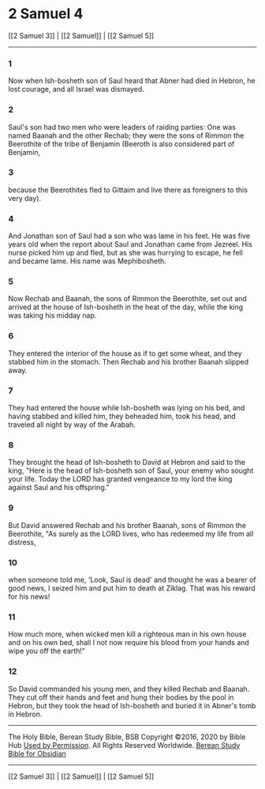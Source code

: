 # 2 Samuel 4

[[2 Samuel 3]] | [[2 Samuel]] | [[2 Samuel 5]]

---

### 1
Now when Ish-bosheth son of Saul heard that Abner had died in Hebron, he lost courage, and all Israel was dismayed.

### 2
Saul's son had two men who were leaders of raiding parties: One was named Baanah and the other Rechab; they were the sons of Rimmon the Beerothite of the tribe of Benjamin (Beeroth is also considered part of Benjamin,

### 3
because the Beerothites fled to Gittaim and live there as foreigners to this very day).

### 4
And Jonathan son of Saul had a son who was lame in his feet. He was five years old when the report about Saul and Jonathan came from Jezreel. His nurse picked him up and fled, but as she was hurrying to escape, he fell and became lame. His name was Mephibosheth.

### 5
Now Rechab and Baanah, the sons of Rimmon the Beerothite, set out and arrived at the house of Ish-bosheth in the heat of the day, while the king was taking his midday nap.

### 6
They entered the interior of the house as if to get some wheat, and they stabbed him in the stomach. Then Rechab and his brother Baanah slipped away.

### 7
They had entered the house while Ish-bosheth was lying on his bed, and having stabbed and killed him, they beheaded him, took his head, and traveled all night by way of the Arabah.

### 8
They brought the head of Ish-bosheth to David at Hebron and said to the king, "Here is the head of Ish-bosheth son of Saul, your enemy who sought your life. Today the LORD has granted vengeance to my lord the king against Saul and his offspring."

### 9
But David answered Rechab and his brother Baanah, sons of Rimmon the Beerothite, "As surely as the LORD lives, who has redeemed my life from all distress,

### 10
when someone told me, 'Look, Saul is dead' and thought he was a bearer of good news, I seized him and put him to death at Ziklag. That was his reward for his news!

### 11
How much more, when wicked men kill a righteous man in his own house and on his own bed, shall I not now require his blood from your hands and wipe you off the earth!"

### 12
So David commanded his young men, and they killed Rechab and Baanah. They cut off their hands and feet and hung their bodies by the pool in Hebron, but they took the head of Ish-bosheth and buried it in Abner's tomb in Hebron.

---

The Holy Bible, Berean Study Bible, BSB
Copyright ©2016, 2020 by Bible Hub
[Used by Permission](https://berean.bible/terms.htm). All Rights Reserved Worldwide.
[Berean Study Bible for Obsidian](https://github.com/gapmiss/berean-study-bible-for-obsidian)

---

[[2 Samuel 3]] | [[2 Samuel]] | [[2 Samuel 5]]

